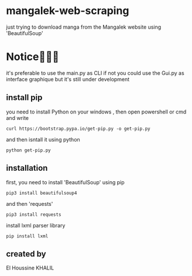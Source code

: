 # mangalek-web-scraping
just trying to download manga from the Mangalek website using 'BeautifulSoup'

# Notice🚩🚩🚩
it's preferable to use the main.py as CLI if not you could use the Gui.py as interface graphique but it's still under development

## install pip
you need to install Python on your windows ,
then open powershell or cmd and write
```
curl https://bootstrap.pypa.io/get-pip.py -o get-pip.py
```
and then isntall it using python 
```
python get-pip.py
```

## installation 
first, you need to install 'BeautifulSoup' using pip
```
pip3 install beautifulsoup4
```
and then 'requests'
```
pip3 install requests
```
install lxml parser library
```
pip install lxml
```

## created by
El Houssine KHALIL
#
